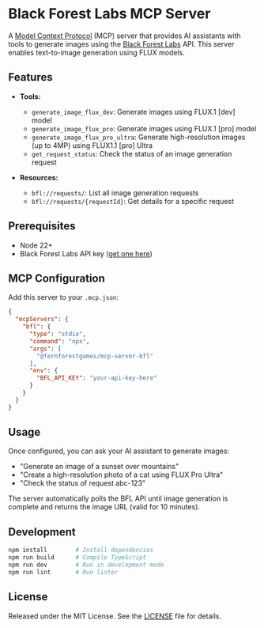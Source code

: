 # Black Forest Labs MCP Server

A [Model Context Protocol](https://modelcontextprotocol.io) (MCP) server that provides AI assistants with tools to generate images using the [Black Forest Labs](https://blackforestlabs.ai) API. This server enables text-to-image generation using FLUX models.

## Features

- **Tools:**
  - `generate_image_flux_dev`: Generate images using FLUX.1 [dev] model
  - `generate_image_flux_pro`: Generate images using FLUX.1 [pro] model
  - `generate_image_flux_pro_ultra`: Generate high-resolution images (up to 4MP) using FLUX1.1 [pro] Ultra
  - `get_request_status`: Check the status of an image generation request

- **Resources:**
  - `bfl://requests/`: List all image generation requests
  - `bfl://requests/{requestId}`: Get details for a specific request

## Prerequisites

- Node 22+
- Black Forest Labs API key ([get one here](https://docs.bfl.ai))

## MCP Configuration

Add this server to your `.mcp.json`:

```json
{
  "mcpServers": {
    "bfl": {
      "type": "stdio",
      "command": "npx",
      "args": [
        "@fernforestgames/mcp-server-bfl"
      ],
      "env": {
        "BFL_API_KEY": "your-api-key-here"
      }
    }
  }
}
```

## Usage

Once configured, you can ask your AI assistant to generate images:

- "Generate an image of a sunset over mountains"
- "Create a high-resolution photo of a cat using FLUX Pro Ultra"
- "Check the status of request abc-123"

The server automatically polls the BFL API until image generation is complete and returns the image URL (valid for 10 minutes).

## Development

```bash
npm install        # Install dependencies
npm run build      # Compile TypeScript
npm run dev        # Run in development mode
npm run lint       # Run linter
```

## License

Released under the MIT License. See the [LICENSE](LICENSE) file for details.
